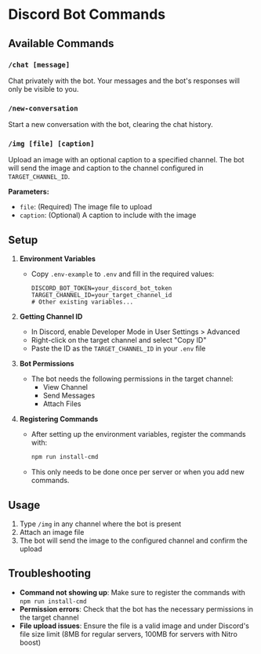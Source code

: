 # Discord Bot Commands

## Available Commands

### `/chat [message]`
Chat privately with the bot. Your messages and the bot's responses will only be visible to you.

### `/new-conversation`
Start a new conversation with the bot, clearing the chat history.

### `/img [file] [caption]`
Upload an image with an optional caption to a specified channel. The bot will send the image and caption to the channel configured in `TARGET_CHANNEL_ID`.

**Parameters:**
- `file`: (Required) The image file to upload
- `caption`: (Optional) A caption to include with the image

## Setup

1. **Environment Variables**
   - Copy `.env-example` to `.env` and fill in the required values:
     ```
     DISCORD_BOT_TOKEN=your_discord_bot_token
     TARGET_CHANNEL_ID=your_target_channel_id
     # Other existing variables...
     ```

2. **Getting Channel ID**
   - In Discord, enable Developer Mode in User Settings > Advanced
   - Right-click on the target channel and select "Copy ID"
   - Paste the ID as the `TARGET_CHANNEL_ID` in your `.env` file

3. **Bot Permissions**
   - The bot needs the following permissions in the target channel:
     - View Channel
     - Send Messages
     - Attach Files

4. **Registering Commands**
   - After setting up the environment variables, register the commands with:
     ```bash
     npm run install-cmd
     ```
   - This only needs to be done once per server or when you add new commands.

## Usage

1. Type `/img` in any channel where the bot is present
2. Attach an image file
3. The bot will send the image to the configured channel and confirm the upload

## Troubleshooting

- **Command not showing up**: Make sure to register the commands with `npm run install-cmd`
- **Permission errors**: Check that the bot has the necessary permissions in the target channel
- **File upload issues**: Ensure the file is a valid image and under Discord's file size limit (8MB for regular servers, 100MB for servers with Nitro boost)
